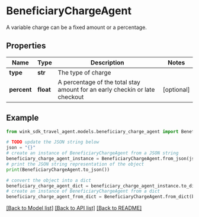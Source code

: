 # BeneficiaryChargeAgent

A variable charge can be a fixed amount or a percentage.

## Properties

Name | Type | Description | Notes
------------ | ------------- | ------------- | -------------
**type** | **str** | The type of charge | 
**percent** | **float** | A percentage of the total stay amount for an early checkin or late checkout | [optional] 

## Example

```python
from wink_sdk_travel_agent.models.beneficiary_charge_agent import BeneficiaryChargeAgent

# TODO update the JSON string below
json = "{}"
# create an instance of BeneficiaryChargeAgent from a JSON string
beneficiary_charge_agent_instance = BeneficiaryChargeAgent.from_json(json)
# print the JSON string representation of the object
print(BeneficiaryChargeAgent.to_json())

# convert the object into a dict
beneficiary_charge_agent_dict = beneficiary_charge_agent_instance.to_dict()
# create an instance of BeneficiaryChargeAgent from a dict
beneficiary_charge_agent_from_dict = BeneficiaryChargeAgent.from_dict(beneficiary_charge_agent_dict)
```
[[Back to Model list]](../README.md#documentation-for-models) [[Back to API list]](../README.md#documentation-for-api-endpoints) [[Back to README]](../README.md)


